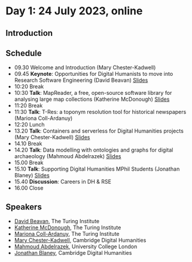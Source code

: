 # Day 1: 24 July 2023, online

## Introduction

## Schedule

- 09.30 Welcome and Introduction (Mary Chester-Kadwell)
- 09.45 **Keynote**: Opportunities for Digital Humanists to move into Research Software Engineering (David Beavan) [Slides](David_Beavan_DH_RSE_Summer_School_2023-07-24_slides.pdf)
- 10:20 Break
- 10:30 **Talk**: MapReader, a free, open-source software library for analysing large map collections (Katherine McDonough) [Slides](https://docs.google.com/presentation/d/1nht1BdDuMnrs0Ut04H9eiT5TurSquYFosmy4rrvJwuI/edit#slide=id.g24cec1efbb8_7_89)
- 11:20 Break
- 11:30 **Talk**: T-Res: a toponym resolution tool for historical newspapers (Mariona Coll-Ardanuy)
- 12:20 Lunch
- 13.20 **Talk**: Containers and serverless for Digital Humanities projects (Mary Chester-Kadwell) [Slides](https://docs.google.com/presentation/d/14Gbav4aTo5QEyjdsCNX9cX4qLOxU8tv1KRY4YQYxldk/edit?usp=sharing)
- 14.10 Break
- 14.20 **Talk**: Data modelling with ontologies and graphs for digital archaeology (Mahmoud Abdelrazek) [Slides](https://drive.google.com/file/d/17ooQDM8Xok_kNwuujNixQEiRCVBFO9Cu/view?usp=sharing)
- 15.00 Break
- 15.10 **Talk**: Supporting Digital Humanities MPhil Students (Jonathan Blaney) [Slides](Jonathan-Blaney-DH-summer-school.pdf)
- 15.40 **Discussion**: Careers in DH & RSE
- 16.00 Close

## Speakers

- [David Beavan](https://www.turing.ac.uk/people/researchers/david-beavan), The Turing Institute
- [Katherine McDonough](https://www.turing.ac.uk/people/researchers/katherine-mcdonough), The Turing Institute
- [Mariona Coll-Ardanuy](https://www.turing.ac.uk/people/researchers/mariona-coll-ardanuy), The Turing Institute
- [Mary Chester-Kadwell](https://www.cdh.cam.ac.uk/about/people/dr-mary-chester-kadwell/), Cambridge Digital Humanities
- [Mahmoud Abdelrazek](https://uk.linkedin.com/in/razekmh), University College London
- [Jonathan Blaney](https://www.cdh.cam.ac.uk/about/people/jonathan-blaney/), Cambridge Digital Humanities
